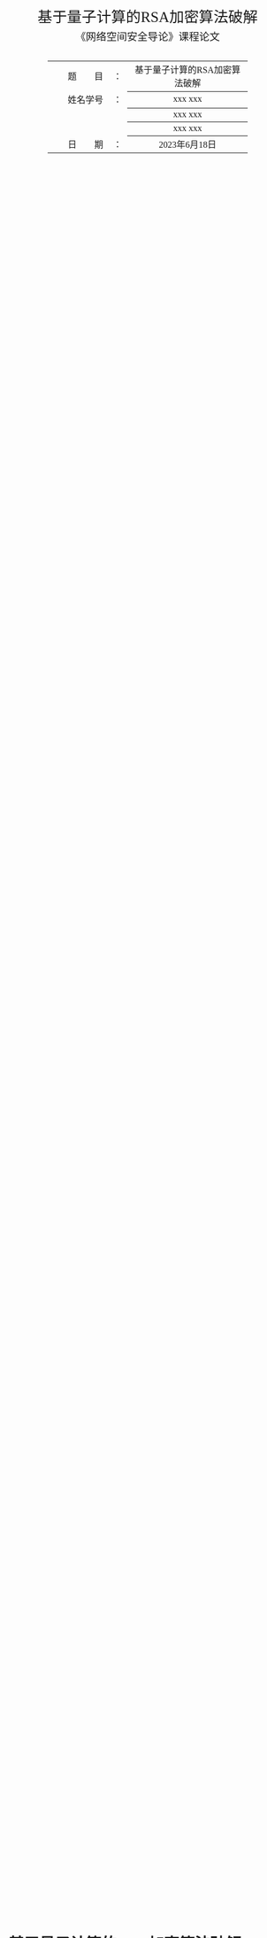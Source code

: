<div class="cover" style="page-break-after:always;font-family:方正公文仿宋;width:100%;height:100%;border:none;margin: 0 auto;text-align:center;">
    <div style="width:60%;margin: 0 auto;height:0;padding-bottom:10%;">
        </br>
        <img src="https://raw.githubusercontent.com/Keldos-Li/pictures/main/typora-latex-theme/ZJU-name.svg" alt="校名" style="width:100%;"/>
    </div>
    </br></br></br></br></br>
    <div style="width:60%;margin: 0 auto;height:0;padding-bottom:40%;">
        <img src="https://raw.githubusercontent.com/Keldos-Li/pictures/main/typora-latex-theme/ZJU-logo.svg" alt="校徽" style="width:100%;"/>
	</div>
    </br></br></br></br></br></br></br></br>
    <span style="font-family:华文黑体Bold;text-align:center;font-size:20pt;margin: 10pt auto;line-height:30pt;">基于量子计算的RSA加密算法破解</span>
    <p style="text-align:center;font-size:14pt;margin: 0 auto">《网络空间安全导论》课程论文 </p>
    </br>
    </br>
    <table style="border:none;text-align:center;width:72%;font-family:仿宋;font-size:14px; margin: 0 auto;">
    <tbody style="font-family:方正公文仿宋;font-size:12pt;">
    	<tr style="font-weight:normal;"> 
    		<td style="width:20%;text-align:right;">题　　目</td>
    		<td style="width:2%">：</td> 
    		<td style="width:40%;font-weight:normal;border-bottom: 1px solid;text-align:center;font-family:华文仿宋"> 基于量子计算的RSA加密算法破解</td>     </tr>
        <tr style="font-weight:normal;"> 
    		<td style="width:20%;text-align:right;">姓名学号</td>
    		<td style="width:2%">：</td> 
    		<td style="width:40%;font-weight:normal;border-bottom: 1px solid;text-align:center;font-family:华文仿宋"> xxx	xxx</td>     </tr>
    	<tr style="font-weight:normal;"> 
    		<td style="width:20%;text-align:right;"></td>
    		<td style="width:2%"></td> 
    		<td style="width:40%;font-weight:normal;border-bottom: 1px solid;text-align:center;font-family:华文仿宋"> xxx	xxx </td>     </tr>
         <tr style="font-weight:normal;"> 
    		<td style="width:20%;text-align:right;"></td>
    		<td style="width:2%"></td> 
    		<td style="width:40%;font-weight:normal;border-bottom: 1px solid;text-align:center;font-family:华文仿宋"> xxx	xxx </td>     </tr>
    	<tr style="font-weight:normal;"> 
    		<td style="width:20%;text-align:right;">日　　期</td>
    		<td style="width:2%">：</td> 
    		<td style="width:40%;font-weight:normal;border-bottom: 1px solid;text-align:center;font-family:华文仿宋">2023年6月18日</td>     </tr>
    </tbody>              
    </table>
</div>


<!--  -->



# 基于量子计算的RSA加密算法破解

<center><div style='height:2mm;'></div><div style="font-family:华文楷体;font-size:14pt;">xxx，xxx，xxx</div></center>
<div>
<div style="width:52px;float:left; font-family:方正公文黑体;">摘　要：</div> 
<div style="overflow:hidden; font-family:华文楷体;">破解RSA加密算法的关键在于质因数的分解。本文分别对经典质因数分解算法和量子shor算法进行分析，着重介绍量子shor算法的原理并给出模指电路的一种合理构造。</div>
</div>
<div>
<div style="width:52px;float:left; font-family:方正公文黑体;">关键词：</div> 
<div style="overflow:hidden; font-family:华文楷体;">RSA;shor算法;量子计算</div>
</div>


















































<!-- -->



# 目录

[TOC]



## RSA加密算法简述

### 原理^[1]^

#### 密钥计算方法

1.  选择两个大素数p和q
2.  计算 $ n = p \times q$  和 $ z = (p - 1) \times (q - 1)$  , n表示欧拉函数
3.  选择一个与 z 互质的数，令其为e（随机选取）
4.  找到一个 d 满足 $e \times d  \equiv  1(mod \ z)$
5.  公钥为$(e,n)$ ，私钥为$(d,n)$

#### 加密方法

1. 将明文看成比特串，将明文划分成$|plaintext|$位,将每一个字符转化为对应的ASCII码
2. 对每一个数据块P，计算

$$
C = P ^e (mod \ n)
$$

​	C 即为P的密文。

#### 解密方法

​	对每一个密文块 C ，计算
$$
P = C^d (mod \ n)
$$

​	P 即为C的明文。

### 算法实现

```c
int isprime(int n) {
  for (int i = 2; i * i <= n; i++) {
    if (!(n % i))
      return 0;
  }
  return 1;
}

int qpow(int a, int b, int p) {
  int res = 1 % p;
  for (; b; b >>= 1) {
    if (b & 1)
      res = (long long)res * a % p;
    a = (long long)a * a % p;
  }
  return res;
}

int gcd(int n, int m) { return n ? gcd(m % n, n) : m; }

void exgcd(int a, int b, int *x, int *y) {
  if (b == 0) {
    *x = 1, *y = 0;
    return;
  }
  exgcd(b, a % b, x, y);
  int z = *x;
  *x = *y;
  *y = z - (a / b) * (*y);
}

int getrand(int p, int q) {
  int z = (p - 1) * (q - 1);
  while (1) {
    int e = rand() % z;
    if (gcd(e, z) == 1)
      return e;
  }
}

int secret_key(int e, int z) {
  int x, y;
  exgcd(e, z, &x, &y);
  return (x % z + z) % z;
}

void encrypt(int e, int n) {
  char plaintext[100];
  printf("input plaintext:\n");
  scanf("%s", plaintext);
  size = strlen(plaintext);
  int plainASCII[size];
  for (int i = 0; i < size; i++)
    plainASCII[i] = (int)plaintext[i];
  for (int i = 0; i < size; i++)
    ciphertext[i] = qpow(plainASCII[i], e, n);
  printf("ciphertext is:\n");
  for (int i = 0; i < size; i++) {
    printf("%d", ciphertext[i]);
  }
}

void decrypt(int d, int n) {
  int de_plaintextASCII[size];
  char de_plain[size];
  for (int i = 0; i < size; i++)
    de_plaintextASCII[i] = qpow(ciphertext[i], d, n);
  printf("plaintext is:\n");
  for (int i = 0; i < size; i++) {
    de_plain[i] = (char)de_plaintextASCII[i];
    printf("%c", de_plain[i]);
  }
}
```

## 经典破解方法

### Pollard rho算法

#### 概述

Pollard rho算法是一种随机算法，用于在期望复杂度$O(n^{\frac{1}{4}})$找到合数n的一个非平凡因子。

通过对$(1,n)$中整数的随机选取，若得到的整数m满足$(m,n)\triangleq d\not=1$，则有$d\mid n$，即得到n的一个非平凡因子d.考虑到最坏情况为$n=p^2$（其中p为质数），此时n的非平凡因子仅有p，符合条件的m为
$$
p,2p,3p,\cdots,(p-1)p
$$
约为$p-1\approx\sqrt n$，考虑到求最大公因数时复杂度为$O(\log n)$，最终期望复杂度为$O(\sqrt{n}\log n)$.

而pollard rho算法巧妙构造伪随机数生成器，实现降低复杂度的效果。

#### 原理

##### 生日悖论

生日悖论可以表述为：“若一个房间中有23个人，则他们中有两个人生日相同的概率大于50%.”旨在告诉我们在某一个范围内生成随机整数，将很快生成重复的数字。可以证明，对于一个生成$[1,N]$内整数的随机数生成器，期望为^[2]^
$$
E[X]=\sqrt{\dfrac{\pi N}{2}}
$$

考虑到上述最坏情况，因子$p$将$(1,n)$中整数划分为p个模p同余类
$$
\bar i=\{z\in Z|z\equiv i\ (mod\ p)\},i=0,1,\cdots,p-1
$$
则期望随机生成约$\sqrt p$个随机数后，将出现两个模p同余的数，记作$i,j$，有
$$
\begin{array}{l}
& i\equiv j\ (mod\ p)\\
\Rightarrow&i-j\equiv 0\ (mod\ p)\\
\Rightarrow&p\mid i-j
\end{array}
$$
又$(n,p)\not=1$，故$(n,i-j)\not=1$，$i-j$符合条件，可求得n的非平凡因子。

但上述悖论无法直接运用到随机化过程中，该过程要求对所有的随机数进行两两比较，复杂度退化至$O(\sqrt n\log n)$.

##### 伪随机数生成器

构造
$$
f(x)\triangleq(x^2+c)\mod N
$$
设定序列初始值为$x_0$，则关于参数c的伪随机数序列为
$$
\pi\triangleq\{x_0,f(x_0),f(f(x_0)),\cdots,\}
$$
伪随机数生成函数f(x)具有以下性质：

`定理1` （循环性）$\exist r\in\N^+\quad s.t.\exist N\in\N^+,\forall\ n\geqslant N,\pi_n=\pi_{n+r}$.

> **证**	由于$f(x)$取值有限，由抽屉原理知序列必存在重复数字；又该序列中每个元素由上一个元素生成，显然构成循环，如图（称为rho-图）：
>
> <img src="pics/Snipaste_2023-06-16_17-31-02.png" style="zoom:50%;" />

当进入循环后，应立即中断当前迭代进程，转而变更参数c的值继续寻找符合条件的$i,j$。

`定理2` （传递性）$|i-j|\equiv0(mod\ p)\Rightarrow|f(i)-f(j)|\equiv0(mod\ p)$

> **证**	$|f(i)-f(j)|=|i^2-j^2|=|i-j|\cdot|i+j|\equiv0(mod\ p)$

因此，我们可以按照i,j间的距离$|i-j|$为依据，将序列中的数对划分为多个等价类$[P]_R$，其中
$$
\begin{array}{l}
P_{ij}\triangleq(i,j)\\
R\triangleq\{(P_{ij},P_{kl})||i-j|\equiv|k-l|(mod\ p)\}
\end{array}
$$
当找到一组$(i,j)$满足同余条件$|i-j|\equiv0$时，该等价类中的所有数对都将满足条件；同理，若$(i,j)$不满足同余条件，则该等价类中的所有数对都将不满足条件。

所以我们只需依次检测每个等价类中的一个代表元，即可完成对所有生成的随机数的判断，将原先判断随机数的复杂度$O((\sqrt p)^2)=O(p)=O(\sqrt n)$降低到$O(\sqrt p)=O(n^{\frac{1}{4}})$.

##### Floyd判环算法

针对该随机数生成器的两个性质，设计如下算法：

设上述rho-图中有两个变量s,t，初始时s位于$x_1$处，t位于$x_2$处，代表所取的数对$P_{st}$.

若该数对满足同余条件，算法终止。否则按照如下规则进行更新：s前进一步，t前进两步，即
$$
\left\{
\begin{array}{l}
s'=f(s)\\t'=f(f(t))
\end{array}
\right.
$$

因此，经过一次更新后，$s,t$之间的距离将增加1，进行对下一个等价类合法性的检验。

同时，由于t每次比s多前进一步，若rho-图中存在环，则s,t最终会相遇。$s,t$相遇时意味着已经遇到环，如图：

<img src="pics/Snipaste_2023-06-17_00-17-08.png" style="zoom:50%;" />

遇到环后，$s,t$之间的距离d相当于重置为0，继续更新将导致距离d进入$1,2,\cdots,d-1,0$的循环中，应立即停止更新，并更换新的参数c开始新的一轮更新。

#### 算法实现

##### 算法步骤

1. 初始化：生成随机参数c，初始化序列初始值$x_0=0$，设定判环变量s,t初始值；
2. 判环：若s,t相等，则已进入环中，返回执行第一步重新进行初始化；
3. 更新答案：若$(t-s,n)\not=1$，则返回该最大公因数，即为合数n的一个非平凡因子；
4. 更新判环变量：根据算法原理，令$\left\{
   \begin{array}{l}
   s'=f(s)\\t'=f(f(t))
   \end{array}
   \right.$;更新后再次执行上述判环步骤.

可以证明，当c的选取完全随机时，期望复杂度为$O(n^{\frac{1}{4}}\log n)$.

##### 代码实现

```cpp
typedef long long ll;
template <typename T> T gcd(T n, T m) { return n ? gcd(m % n, n) : m; }
ll pollardRho(ll n) {
  while (1) {
    ll c = rand() % n;
    auto f = [=](ll x) { return ((__int128)x * x + c) % n; };
    ll s = f(0), t = f(f(0));
    while (s != t) {
      ll d = gcd(abs(s - t), n);
      if (d > 1)
        return d;
      s = f(s), t = f(f(t));
    }
  }
}
```

#### 实验结果

取p=19260817,q=998244353,N=p*q,运行结果如下

![](pics\Snipaste_2023-06-18_02-43-08.png)

#### 算法优化

利用倍增法^[3]^优化s,t的更新策略，可将该算法继续优化至$O(n^{\frac{1}{4}})$.

### 连分式方法(CFRAC)

连分式方法 (Continued FRACtion)由 Morrison和 Brillhart于 1975年提出，且成功应用于 Fermat数$F_{7}$分解。

#### 原理

本方法基于如下事实
$$
x^{2}≡y^{2}~(mod~N)~~~~~x\not\equiv y~(mod~N)
$$
则易得$(N,x\pm y)$ 为 $N$的非平凡因子。

通过 CFRAC方法构造一组同余式
$$
x^{2}_{k}\equiv(-1)^{e_{0k}}p_{1}^{e_{1k}}...p_{m}^{e_{mk}}(mod~N)~~~~~~(1)
$$
其中 $p_{i}$为因子基 $FB$中较小的素数，如果找到足够多的同余式 ($n>m+1$)，则可利用二元域 $F_{2}$上的 $Gauss$消元法，可以找到组合系数 $\varepsilon_{k}∈F_{2}$使得：
$$
\sum_{k=1}^{n}\varepsilon_{k}(e_{0k},e_{1k},...,e_{mk})\equiv(0,0,...,0)~(mod~2)
$$
记
$$
(v_{0},...,v_{m})=\dfrac{1}{2}\sum_{k=1}^{n}\varepsilon_{k}(e_{0k},e_{1k},...,e_{mk})
$$
此时若令
$$
x=\prod_{k=1}^{n}x_{k}^{e_{k}},~y=(-1)^{v_{0}}\prod_{i=1}^{m}p_{i}^{v_{i}}~~~~~~(2)
$$
即可得
$$
x^{2}\equiv y^{2}~(mod~N)
$$
使用连分式部分展开式可以得到二次无理数 $\sqrt{KN}$ ($K∈N$)的有理数逼近。设 $\dfrac{P}{Q}$为其近似分数，则 $t=P^{2}-KNQ^{2}$的绝对值较小，从而 $t$很可能在因子基 $FB$下分解，同时 $P^{2}\equiv t~(mod~N)$，即能得到目标同余式 (1)。

#### 算法实现^[4]^

1. 选择适当的 $K∈N$ (通常取1，连分式展式若周期太小无法产生足够同余式则选另一个 $K$，令 $FB= (p_{1},p_{2},...,p_{m})$，使得 $\left(\dfrac{KN}{p_{i}}\right)\not\ne-1,i=1,...,m$。由于 $(P_{k},Q_{k})=1$，因此若 $p_{i}|t_{k}=P_{k}^{2}-KNQ_{k}^{2}$，必有 $p_{i}\nmid Q_{k} $，因此 $KN$必定为 $mod P$的平方数，从而可以只选择限定条件的素数 $p_{i}$；

2. 计算 $\sqrt{KN}$的连分式展式，得到一系列近似分式 $\dfrac{P_{k}}{Q_{k}}$；

3. 计算 $t_{k}=P_{k}^{2}-KNQ_{k}^{2}$，尝试在 $FB$下得到 $t_{k}$的分解，若成功分解则有

$$
P_{k}^{2}\equiv (-1)^{e_{0k}}\prod_{i=1}^{m}p_{i}^{e_{ik}}
$$
4. 当得到足够多的同余式时 ($n>m+1$)，用 $F_{2}$上的 $Gauss$消元法得到 (2)中的 $x,y$；
5. 若 $x\not\equiv\pm~y(mod~N)$，则输出 $N$的非平凡因子 ($N,x\pm y$).

CFRAC 方法的时间复杂度为 $O(e^{(\sqrt{2}+o(1))\sqrt{lnN·lnlnN}})$

### Lenstra 椭圆曲线方法(ECM)^[5]^

因子分解的本质可概括为寻找 $x$，使得 ($x,N$)非平凡，其关键在于如何提高寻找 $x$的成功概率。本方法在有限域上随机的椭圆曲线群中考虑问题。由于椭圆曲线可以有许多不同的选择，ECM 方法相较于 $Pollard~p-1$高效许多，是仅次于数域筛和二次筛的算法。

`定义1` (域 $F$上的圆锥曲线)	设 F是特征不为2，3的域，$x^{3}+ax+b\in F[x]$不存在平方因子，$O$ 表示无穷远点，则
$$
E=\{(x,y)\in F^{2}~|y^{2}=x^{3}+ax+b\}~\cap\{O\}
$$
称为域 $F$上的一条椭圆曲线。

其中 $x^{3}+ax+b$无平方因子等价于判别式 $-16(4a^{3}+27b^{2})\ne0$，即椭圆曲线是非奇异的，在几何上无尖点。

椭圆曲线既是代数曲线又是加法群：

`定义2` 设 $E$为一条椭圆曲线，$P,Q\in E$，过 $x,y$的直线交 $E$于三点 $\{P,Q,S\}$，其中 $-S$表示 $S$关于 $Y$轴的对称点。定义加法：
$$
P+Q=-S
$$
并约定：

1. 若 $P=Q$，则直线视为 $x$处的切线；

2. 若 $P\ne Q$，则定义 $P+Q$为无穷远点 $O$；

3. 若 $Q=O$，则定义 $P+O=-(-P)=P$ ;

其图像如下图：

<img src="pics/微信图片_20230617023022.png" style="zoom:50%;" />

由以上定义通过计算可得：

`定理3` 设 $P=(x_{1},y_{1}),~Q=(x_{2},y_{2}),~P+Q=(x_{3},y_{3})$，则
$$
\left\{
        \begin{array}{ll}
            x_{3}=\lambda^{2}-x_{1}-x_{2} \\
            y_{3}=\lambda(x_{1}-x_{3})-y_{1}   
        \end{array}
    \right.
$$
其中
$$
\lambda=\left\{
        \begin{array}{ll}
            \dfrac{y_{1}-y_{2}}{x_{1}-x_{2}} & P\ne Q, \\
            \dfrac{3x_{1}^{2}+a}{2y_{1}}   & P=Q,
        \end{array}
    \right.
$$
由以上可得假发定义使得 $E$成为了一个加法交换群。并且在域上定义了椭圆曲线，但若将椭圆曲线用于分解整数，须在 $Z/NZ$上定义椭圆曲线。由于 $x_{1}-x_{2}$在 $Z/NZ$中未必可逆，此时上面的加法运算未必为良定义，但对整体没有影响。例如当 $x_{1}-x_{2}$不可逆时，可以通过计算 $(x_{1}-x_{2},N)$来得到 $N$的非平凡因子，从而直接完成分解的目标；而当 $x_{1}-x_{2}$可逆时，可以正常按以上的的显式表达进行运算。因此无需用严格的语言来定义 $Z/NZ$上的椭圆曲线。

下面使用 $Pollard~~p-1$中类似的思想应用于椭圆曲线来分解整数。

`定义3` 整数 $n$称为 $B-$光滑，若其最大素数因子 $P^{+}≤B$。

$Pollard~~p-1$方法的实质即期望整数 $p-1$足够光滑而能在因子基 $FB$下分解，和 $Pollard~~p-1$方法中的思想类似，$ECM$中首先从椭圆曲线中随机取一点 $P$，我们期望 $P$的阶 $n$是足够光滑的，从而可以在 $FB$下分解，再通过加法规则计算 $nP$，利用计算过程中出现的不可逆元，求出 $N$的一个因子。

### 二次筛法(QS)^[6]^

#### 概述

二次筛法(Quadratic Seive)是由Pomerance于1981年提出，直到1993是世界上渐进最快的通用大整数因子分解方法，且对于120位以下的整数，二次筛法比数域筛法更快

#### 基础目标

此演算法试图去建立一个模 **n**（**n**为欲分解的数）下的平方同余，这往往就是 **n**的因数分解。

​	阶段一：数据收集，在此阶段可能可以找到一个平方同余的资料。

​	阶段二：数据处理，把收集到的数据放进一个矩阵里，获得一个平方同余数。

一般来说，二次筛选法的执行时间（去质数分解一个整数 **n** 时）为
$$
O(exp\{(1+o(1))\sqrt{ln \ n \ ln \ ln \ n}\})
$$

#### 解决方法

1. 令$x \ mod \ y$表示x除以y之后的余数。为了分解整数，需要寻找一个数字a（$n^{\frac{1}{2}}$ < a < n - 1）,使得$a^2 \ (mod \ n)  $是一个完全平方数。

2. 二次筛选法包括对于好几个a值去计算 $a^2 \ ( mod \ n)$,然后在a 值与 $a^2 \ ( mod \ n)$的集合中找到一个子集，当中的元素之乘积为完全平方数。

#### 费马分解法

对于
$$
\begin{aligned}
&x^2 \equiv y^2 (mod \ N)\\
&x^2 - y^2 \equiv 0 (mod \ N)\\
&(x+y)(x-y) \equiv 0 (mod \ N)\\
\end{aligned}
$$

这说明(x-y)中一定有与N共有的公约数。

#### 二次筛法中的二次函数

构造
$$
Q(x) = (x+[N])^2 - N\\
$$

得
$$
 Q(x) \equiv (x+[N])^2 (mod \ N)\\
$$
问题进一步简化和明确，只需要Q(x)是一个mod N的平方数，即可用费马分解法分解。

#### 二次筛法中的因子基

1. 利用算数基本定理，任何一个输都可以化成质数的乘积。例如 $504=2^33^25^07^1$，对应的指数向量为(3,2,0,1)

2. 两数相乘，相当于把指数向量的对应值一样相加。

3. 对于完全平方数，其满足每个在其指数向量的各个数字为偶数。

于是问题转化为给予一个0，1向量构成的集合，找到一个子集，其中所有的向量之后为mod 2 的零向量。

#### 算法简述

1. 得到待分解数N。

2. 选取因子基S = {$p_1,p_2,···$}，其中$p_n$满足$p_n$是素数，且N mod $p_n$是二次剩余的。

3. 计算一系列的$Q(x_i)$

4. 通过筛法找到对于因子基S是光滑的所有的Q($x_j$)

5. 根据Q($x_j$)构造指数矩阵S.

6. 尝试找到R矩阵，使得RS = [0,0,0,0,···] mod 2

### 数域筛法(NFS)^[7]^

#### 概述

在数域中，普通数域筛选法是已知效率最高的的分解整数的算法。

时间复杂度
$$
O(exp((\frac{64}{9})+o(1))^\frac{1}{3}(log N)^\frac{1}{3}(log \ logN)^\frac{2}{3}))
$$

#### 基本思想

数域筛法的基本思想是找到不相等的整数x，y，满足$x^2 \equiv y^2 (mod \ N)$,那么有gcd(N，x + y) 和gcd(N,x - y) 给出 N 的非平凡分解的概率达到2/3。

#### 算法实现

算法输入为正合数 n ，以及参数u，x，y，输出为n 的一个非平凡因子（或分解失败）。

算法步骤如下：

1. 生成三个整系数多项式$f_i(x),i=1,2,3$

$$
f_1(x)=a_{1d}x^d+a_{1d-1}x^{d-1}+···+a_{10},f_2(x)=a_{2d}x^d+a_{2d-1}x^{d-1}+···+a_{20} d>1
$$

​	而$f_3(x)$是一个线性多项式，即$px-m$.此处的p为正整数。
$$
m\approx \left(\frac{2n}{a_{1d}+a_{2d}}\right)^\frac{2}{d}\\
$$
​	且$f_i(x)\mod n$ 有一个共同的根$m·p^{-1} mod \ n。$

​	不妨设$f_i(x)$在Z[x]中不可约，否则如果存在一个g(x)整除某个$$f_i(x)$$，则$g(m·p^{-1}mod \ n)$就是n的一个因子。

2. 选择因子基

   选择整数y，z，并且使以下集合QCB的元素个数为$\left[3log_2\dfrac{2}{log_2n}\right]$;
   定义有理因子基：RFB=$\{$素数$p：p \in [1,y]\};$
   代数因子基：$AFB=\{$数对$(p,r):$素数$p \in [1,y],r \in \{0,1,2···,p-1\}$,且$f(r) \equiv 0mod \ p\}$;
   二次特征基：$QCB=\{$数对$(q,s):$素数$q \in [y,z],s \in \{0,1,2,…，q-1\}$,且$f(s)\equiv 0 mod \ q\}$.

3. 寻找整数对(a,b)满足

$$
\begin{aligned}
&gcd(a,b)=1,且|a| \leq u,0 <b \leq \frac{u}{2}，\\
&s.t.|(pa-bm)N(a+b\alpha_1)| = |(pa-bm)b^df_1(\frac{a}{b})|\\
&或|(pa-bm)N(a+b\alpha_2)| = |(pa-bm)b^df_2(\frac{a}{b})|是y-光滑的\\
\end{aligned}
$$

把上式确定的数对分别放入集合$T_1$和集合$T_2$.

4. 对于每一个数对（a，b）$\in T_i$,按照以下方法构建矩阵：
   每一个数(a，b)对应一行，而第一列由pa-bm的正负号决定，即如果pa-bm>0,则第一列为0，否则为1。
   接下来RFB列由$ord_p(pa-bm) mod \ 2$确定，$p\in RFB;$

   随后AFB列由$e_{p,r}(a+b\alpha_i)mod \ 2$确定，$(p.r)\in AFB;$

   最后QCB列由legendre符号$(\frac{a+bs}{q})$确定，$(q,s)\in QCB。$对于$T_1,T_2$中不同集合的(a,b)对，AFB相应的列不能共用，其余的列可以共享。
   
   这样构造的矩阵有$1+RFB+2\times AFB+QCB$列。
   
   矩阵构建之后，在行向量中找到一组非平凡的线性相关向量，并把这组向量所对应的(a,b)记为集合S_i,显然$S_i \subseteq T_i,i=1,2$;如果找不到，则返回分解失败。

5. 记

$$
\begin{aligned}
Y_i = f_i \prime(\alpha_i) \prod_{a,b\in S_i}({a+b\alpha_i})

\end{aligned}
$$

​	求$Y_i$的平方根
$$
\beta_i=\sum_{j=0}^{d-1}b_{ij}\alpha_i^{j},i=1,2。\\
$$


​	若求不出，则分解失败

6. 由等式

$$
c^2 = \prod_{i=1}^{2}[f_i\prime(m·p^{-1}mod \ n)\prod_{a,b\in S_i}(a+bm·p^{-1})mod\ n]
$$

​	求得$c\ mod\ n$.

7. 计算最大公因子

$$
gcd[c-\sum_{j=0}^{d-1}b_{1j}(m·p^{-1}mod\ n)^j\sum_{j=0}^{d-1}b_{2j}(m·p^{-1}mod \ n)^j,n]
$$

​	如果它是整数n的非平凡因子，则分解成功；否则从集合$S_i$中选出一个元素，然后从集合$T_i$中删除它，跳转到步骤4。

## 基于量子傅里叶变换的破解方法

### 概述

Shor算法是1994年Shor等人提出的以重大因素分解的量子多项式算法。完整的Shor算法是需要经典计算机和量子计算机协作完成的。其中量子计算机实现一个周期查找的函数，经典计算机负责整个算法流程的控制，以及调用量子算法，可概括为如下过程：

1. 将因子分解问题转化为周期问题；

2. 使用量子计算手段来搜寻周期。

### 经典部分^[8]^

shor算法的经典步骤如下：

1. 随机选取一个小于N的自然数 a；

2. 计算a与N 的最小公约数，即$(a,N)$,可使用辗转相除法求解；

3. 若$(a,N)>1$,直接得到因子；若$(a.N) =1$,则计算

$$
f(x)=a^x \ mod \ N
$$

​	利用量子计算手段寻找其最小正周期r，使得$f(x+r) = f(x)$.

4. 如果r是奇数，回到1；

5. 利用r对N进行分解

$$
\begin{array}{l}
a^x \ mod \ N = 1 \ \ \ a^{x+r} \ mod \ N = 1\\
\Rightarrow a^r \ mod \ N = 1  \\
\Rightarrow x^{\frac{r}{2}} \ mod \ N = \pm1\\
\Rightarrow gcd(x^{\frac{r}{2}}-1,N)\ gcd(x^{\frac{r}{2}}+1,N) = N
\end{array}
$$

​	若结果与N互质，则对N的质因数分解完成。

### 量子部分

#### 概述

shor算法的基本思想是利用量子存储以及量子的并行性，同时得到所有可能状态模数运算后的函数值，对函数值进行测量后利用量子纠缠得到函数值所对应的所有原像的叠加态。最后应用量子傅里叶变换得到周期。

分为以下四个步骤：

1. 利用Hadamard门(即对态$\ket0^{\otimes n}$进行QFT)得到所有可能态的叠加态；
2. 利用量子并行性，执行量子模指运算；
3. 执行$QFT^{\dagger}$
4. 对计算结果进行测量，得到所求周期

#### QFT^[9]^

##### 原理

`定义`	$QFT\in L(V)$，对$V$上一组标正基$\ket0,\cdots,\ket{N-1}$，有
$$
QFT:\ket j \to \dfrac{1}{\sqrt{N}}\sum_{k=0}^{N-1}e^{2\pi ijk/N}\ket k
$$
等价地，任意态的作用可以写成
$$
\sum_{j=0}^{N-1}x_j\ket j \rightarrow \sum_{k=0}^{N-1}y_k \ket k
$$
其中，振幅$y_k$是振幅$x_j$进行离散傅里叶变换后的值。

取$N=2^n$,其中$n$是某个整数，且$\ket 0,\cdots,\ket {2^n-1}$是$n$量子比特的量子计算机计算基。则可以将状态$\ket j$写成
$$
j = j_1j_2\cdots j_n = j_12^{n-1}j_22^{n-2}\cdots j_n2^{0}
$$
于是在基矢态的作用下
$$
\begin{array}{l}
&\ket j \rightarrow 2^{n/2}\sum_{k=0}^{2^n-1}e^{2\pi ijk/2^n}\ket k\\
&=\dfrac{1}{2^{n/2}}\sum_{k_1 = 0}^1\cdots\sum_{k_n = 0}^1e^{2\pi ij(\sum_{l=1}^nk_l2^{-l})}\ket {k_1\cdots \ k_n}\\
& =\dfrac{1}{2^{n/2}}\sum_{k_1 = 0}^1\cdots\sum_{k_n = 0}^1\otimes_{l=1}^n e^{2\pi ijk_l2^{-l})}\ket {k_l}\\
& =\dfrac{1}{2^{n/2}}\otimes_{l=1}^n e^{2\pi ijk_l2^{-l})}\ket {k_l}\\
& = \dfrac{1}{2^{n/2}}\otimes_{l=1}^n[\ket 0+e^{2\pi ij2_{-l}}\ket 1]\\
& = \dfrac{(\ket 0+e^{2\pi i0.j_n\ket 1)(\ket 0+e^{2\pi i0.j_{n-1}j_{n}\ket 1)\cdots (\ket 0+e^{2\pi i0.j_1j_2\cdots j_n}\ket 1)}}}{2^{n/2}}
\end{array}
$$

##### 电路实现

<img src="pics\Snipaste_2023-06-18_02-59-51.png" style="zoom:60%;" />

> 注：本文中的所有量子电路图均使用qpic宏包^[10]^绘制而成

上述电路为计算量子傅里叶变换的电路，考虑输入态为$\ket {j_1,\cdots,j_n}$时的变化过程。

其中门$R_k$表示酉变换
$$
R_k \equiv
\left(
\begin{matrix}
1 & 0\\
0 & e^{2\pi i /2^k}
\end{matrix}
\right)
$$
对第一量子比特执行$Hadamard Gate$后，产生状态
$$
\dfrac{1}{2^{1/2}}(\ket 0+e^{2\pi i0.j_1}\ket 1)\ket {j_2,\cdots,j_n}
$$
执行受控门$R_2$后得到状态
$$
\dfrac{1}{2^{1/2}}(\ket 0+e^{2\pi i0.j_1j_2}\ket 1)\ket {j_2,\cdots,j_n}
$$
继续执行受控$R_3$门，$R_4$门，知道$R_n$门，每个门都在第一个$\ket 1$的系数的相位上增加一个附加比特。

在最后得到状态
$$
\dfrac{1}{2^{1/2}}(\ket 0+e^{2\pi i0.j_1j_2\cdots j_n}\ket 1)\ket {j_2,\cdots,j_n}
$$
下面对第二量子比特执行相同的操作，得到状态
$$
\dfrac{1}{2^{2/2}}(\ket 0+e^{2\pi i0.j_1j_2\cdots j_n}\ket 1)(\ket 0+e^{2\pi i0.j_2\cdots j_n}\ket 1)\ket {j_3,\cdots,j_n}
$$
对每个量子比特执行这样的操作，得到最终状态
$$
\dfrac{1}{2^{2/2}}(\ket 0+e^{2\pi i0.j_1j_2\cdots j_n}\ket 1)(\ket 0+e^{2\pi i0.j_2\cdots j_n}\ket q)\cdots(\ket 0+e^{2\pi i0.j_n}\ket 1)
$$
最后做交换操作，来逆转量子比特的顺序，经过交换操作后，量子比特的状态变为
$$
\dfrac{1}{2^{2/2}}(\ket 0+e^{2\pi i0.j_n}\ket 1)(\ket 0+e^{2\pi i0.j_{n-1} j_n}\ket q)\cdots(\ket 0+e^{2\pi i0.j_1j_2\cdots j_n}\ket 1)
$$

#### 量子模指电路

##### 原理

量子模指电路黑盒如图所示：

<img src="pics\Snipaste_2023-06-18_03-01-58.png" style="zoom:80%;" />

其中$f(x)=a^x\mod N$.

利用二进制拆分的思想将幂运算化为乘运算。记变量x在二进制表示下第n位为$x_n$，则
$$
a^x=a^{\sum_n2^nx_n}=\prod_na^{2^nx_n}=\prod_{x_n=1}a^{2^n}
$$
故模指电路可被拆成多个模乘门。

同理，继续利用二进制拆分的思想将乘运算化为加运算，有
$$
a\cdot x=a\sum_n2^nx_n=\sum_n2^nax_n=\sum_{x_n=1}2^na
$$
故模乘电路可被拆成多个模加门。

故模指电路的线路可表示为

<img src="pics\Snipaste_2023-06-18_03-50-31.png" style="zoom:60%;" />

因此，该电路的核心为模加模块。

##### 量子模加模块

###### 量子加法器(Adder)

以4bit数a,b为例，按如下线路构造量子加法器以执行操作ADD b, a

<img src="pics\image-20230617014945337.png" alt="image-20230617014945337" style="zoom: 60%;" />

其中$c_0$为初始进位辅助比特，用于对MAJ,UMA模块进行补齐（保证酉性）。MAJ,UMA模块的电路黑箱如下图所示：

<figure class="half" align="center">
    <img src="pics\image-20230617204459869.png" alt="image-20230617204459869" style="zoom:50%;" />
    <img src="pics\image-20230617192500724.png" alt="image-20230617192500724" style="zoom:50%;" />
</figure>

对a,b进行二进制分解，记$a=(a_3a_2a_1a_0)_2,b=(b_3b_2b_1b_0)_2$.

为了正确执行a+b，对于第i位，需执行如下操作：

1. 进位判断：由于进位需传递至下一位，需先计算由$a_i,b_i$以及上一位加法传递过来的$c_i$共3位之和的进位$c_{i+1}$，并传递至下一位。利用MAJ模块完成该操作；
2. 累计答案：进位传递结束后，将得到的中间结果进一步计算得到答案；同时利用干净计算（退计算）技巧对寄存器a的值进行还原，以便下一次使用。利用UMA模块完成此操作

对位$0,1,\cdots,n$逐次相加即得到最终的答案$s_i$，并存储于原寄存器b中。而寄存器$a$的最高位即符号位受控，通过改变寄存器a的符号位实现加法减法的切换。

###### MAJ^[11]^

MAJ的量子线路如下所示，该模块是为了获得进位结果。

<figure class="half" align="center">
    <img src="pics\image-20230617204459869.png" alt="image-20230617204459869" style="zoom:50%;" />
    <img src="pics\image-20230617204939552.png" alt="image-20230617204939552" style="zoom:66%;" />
</figure>


MAJ量子线路的输入值是前一位的进位值$c_i$,当前位的两个待加数$a_i,b_i$,输出值分别为$a_i \oplus c_i , a_i \oplus b_i,c_{i+1},$ 即$(a_i+c_i) \ mod \ 2,(a_i+b_i) \ mod \ 2,和当前进位值c_{i+1}$.

获取进位值$c_{i+1}$方法为
$$
\begin{aligned}
c_{i+1} =\ & a_ib_i \oplus b_ic_i \oplus c_ia_i\\
=\ &a_i\oplus a_ia_i \oplus a_ib_i \oplus b_ic_i \oplus c_ia_i\\
=\ &a_i \oplus(a_i \oplus c_i)(a_i \oplus b_i)
\end{aligned}
$$
对于线路1和线路2，分别可由CNOT门实现；

而线路3则是在两次CNOT门操作之后，利用Toffoli门实现$a_i$与 $a_i \oplus b_i,a_i \oplus c_i$的异或运算。

并且每次计算后$c_{i+1}$进位值会进入到下一次的MAJ计算，从而实现每次运算的连续性和可靠性。

###### UMA^[11]^

<figure class="half" align="center">
    <img src="pics\image-20230617192500724.png" alt="image-20230617192500724" style="zoom:50%;" />
    <img src="pics\image-20230617192411509.png" alt="image-20230617192411509" style="zoom:50%;" />
</figure>


UMA量子线路的输入值为$a_i \oplus c_i,a_i \oplus b_i$和当前进位值$c_{i+1}$,输出结果为$c_i,s_i,a_i$,其中$s_i = (a_i +b_i+c_i)mod \ 2$为所求的和。

首先通过和MAJ量子线路相似的Toffili门操作，获得$c_{i+1} \oplus (a_i \oplus b_i)(a_i \oplus c_i)$，通过计算可得其结果为a_i;

在此基础上，利用CNOT门可得线路1结果为$a_i \oplus a_i \oplus c_i = c_i$;

在得到线路1结果后，对线路1和线路2使用CNOT门，可得其结果为$s_i = a_i \oplus b_i \oplus c_i$;

最后$c_{i+1}$会进入到下一次的UMA运算，从而实现量子线路的可逆性。

##### 电路实现

如图，引入数据绑定门B与进位器Carryer与加法器Adder，其电路如下所示：

| B                                                            | Carrier                                                      | Adder                                                        |
| ------------------------------------------------------------ | ------------------------------------------------------------ | ------------------------------------------------------------ |
| <img src="pics\Snipaste_2023-06-18_02-11-33.png" style="zoom:45%;" /> | <img src="pics\Snipaste_2023-06-18_00-50-34.png" style="zoom:60%;" /> | <img src="pics\image-20230617014945337.png" style="zoom: 17%;" /> |

其中数据绑定门将经典比特赋值到量子比特上。为实现模N意义下加法$a+_Nb$，构造如下电路：

<img src="pics\Snipaste_2023-06-18_01-54-34.png" style="zoom:60%;" />

利用进位判断辅助比特对加法器进行控制，即可完成模N意义下加法的实现。

#### 量子态演化

shor算法量子部分电路图如图所示：

<img src="pics\Snipaste_2023-06-17_23-42-34.png" style="zoom:60%;" />

其中$U_{\alpha^{2^i}}$为常数模乘门，由上知，当x二进制表示为1时计入最终结果。$U_{\alpha^{2^i}}(0\leqslant i\leqslant 2n-1)$共同构成模指电路。

记 $Q=2^{t},t=2n$,设$f(x)=a^{x}mod~N$周期为 $r$.

初态
$$
\ket \psi=\dfrac{1}{\sqrt{Q}}\sum^{r-1}_{i=0}\ket i \ket 1
$$
经过模指电路后
$$
\begin{array}{ll}
\ket \psi=&\dfrac{1}{\sqrt{Q}}(\ket 0\ket {f(0)}+\ket r\ket {f(0)}+\cdots+\ket {mr}\ket{f(0)}\\
&+\ket 1\ket {f(1)}+\ket {1+r}\ket {f(1)}+\cdots+\ket {1+mr}\ket{f(1)}\\
&\cdots\\
 &+\ket {r-1}\ket {f(r-1)}+\ket {r-1+r}\ket {f(r-1)}+\cdots+\ket {r-1+mr}\ket{f(r-1)}\\
 &=\dfrac{1}{\sqrt{Q}}\sum^{r-1}_{i=0}\sum^{m}_{j=0}\ket{i+jr}\ket{f(i)}
\end{array}
$$
对上半部分做 $QFT^{-1}$后
$$
\ket{i+jr}\rightarrow\dfrac{1}{\sqrt{Q}}\sum^{r-1}_{i=0}w^{i+jr}\ket k,w=e^{\frac{-2\pi i}{Q}}\\
\ket \psi=\dfrac{1}{Q}\sum^{r-1}_{i=0}\sum^{m}_{j=0}\sum^{Q-1}_{k=0}w^{k(i+jr)}\ket k \ket {f(i)}
$$
共 $rQ$种态。

此时 $\ket k \ket {f(i)}$的复振幅
$$
F_{k}=\dfrac{1}{Q}w^{k(i+jr)}=\dfrac{1}{Q}w^{ki}\dfrac{1-2^{mkr}}{1-w^{kr}}
$$
可得测量 $\ket k$态的概率为
$$
P_{k}=\sum^{r-1}_{i=0}F_{k}^{2}=\dfrac{r}{Q^{2}}|\dfrac{1-w^{mkr}}{1-w^{kr}}|^2\\
w=e^{\frac{2\pi i}{Q}},|\dfrac{1-w^{mkr}}{1-w^{kr}}|^2=\dfrac{1-cos(m\theta)}{1-cos(\theta)},\theta=\dfrac{2\pi kr}{Q}\\
P_{k}=\dfrac{r}{Q^{2}}\dfrac{1-cos(m\theta)}{1-cos(\theta)},\theta=2\pi s\\
P_{kmax}=\dfrac{r}{Q^{2}}m^{2} \approx \dfrac{1}{r},mr\approx Q
$$
最后测量的 $\ket k$，测量结果满足 $\theta=\dfrac{kr}{Q}$为整数或接近整数，根据 $\dfrac{k}{Q}\sim\dfrac{s}{r}$对 $\dfrac{k}{Q}$做连分数分解，得到 $r$的值，即可得 $f(x)=a^{x}modN$周期 $r$.

#### 连分数分解^[12]^

连分式算法是一个确定任意实数的连分式展开的方法，其思想是只用整数把实数描述成如下形式

$$
[a_0,\cdots,a_M] \equiv a_0 + \dfrac{1}{a_1+\dfrac{1}{a_2+\dfrac{1}{\cdots+\dfrac{1}{a_M}}}}
$$
其中$a_0,\cdots,a_M$是正整数，$a_0$可以为0。

`定理4`（Legendre连分数收敛定理）令$\phi$为有理数，且与另一个有理数$s/r$的误差满足$|\phi-\dfrac{s}{r}| \leqslant \dfrac{1}{2r^2}$，则$\dfrac{s}{r}$必为$\phi$的连分数表示的某一阶收敛

通过相位估计算法，得到一个精确度较低的有理数$\phi$。对$\phi$进行连分数分解，找到一个尽可能长的收敛阶，满足其代表的有理数$p_m/q_m$的分母不超过$n$值，并把$q_m$作为$f(x)$周期$r$的候选解。

为验证候选解是否为最小正周期$r$,只需检查$gcd(x^\dfrac{r}{2}-1,N)$或者$gcd(x^{\dfrac{r}{2}}+1,N)$是否可以整除N。

### 代码实现

利用pyqpanda库实现上述电路，代码如下^[13]^

```python
def plotBar(xdata, ydata):
    plt.rcParams['font.sans-serif'] = ['SimHei']
    plt.rcParams['axes.unicode_minus'] = False
    fig, ax = plt.subplots()
    fig.set_size_inches(6, 6)
    fig.set_dpi(100)
    rects = ax.bar(xdata, ydata)
    for rect in rects:
        height = rect.get_height()
        plt.text(rect.get_x() + rect.get_width() / 2, height,
                 str(height), ha="center", va="bottom")
    plt.title("Result")
    plt.ylabel('Times')
    plt.xlabel('States')
    plt.show()


def reorganizeData(measure_qubits, quick_meausre_result):
    xdata, ydata = [], []
    for i in quick_meausre_result:
        xdata.append(str(int(i, 2)))
        ydata.append(quick_meausre_result[i])
    return xdata, ydata


def gcd(m, n):
    if not n:
        return m
    else:
        return gcd(n, m % n)


def MAJ(a, b, c):
    circ = QCircuit()
    circ.insert(CNOT(c, b)).insert(CNOT(c, a)).insert(Toffoli(a, b, c))
    return circ


def UMA(a, b, c):
    circ = QCircuit()
    circ.insert(Toffoli(a, b, c)).insert(CNOT(c, a)).insert(CNOT(a, b))
    return circ


def MAJ2(a, b, c):
    nbit = len(a)
    circ = QCircuit()
    circ.insert(MAJ(c, a[0], b[0]))
    for i in range(1, nbit):
        circ.insert(MAJ(b[i-1], a[i], b[i]))
    return circ


def Adder(a, b, c):
    nbit = len(a)
    circ = QCircuit()
    circ.insert(MAJ(c, a[0], b[0]))
    for i in range(1, nbit):
        circ.insert(MAJ(b[i-1], a[i], b[i]))
    for i in range(nbit-1, 0, -1):
        circ.insert(UMA(b[i-1], a[i], b[i]))
    circ.insert(UMA(c, a[0], b[0]))
    return circ


def isCarry(a, b, c, carry):
    circ = QCircuit()
    circ.insert(MAJ2(a, b, c))
    circ.insert(CNOT(b[-1], carry))
    circ.insert(MAJ2(a, b, c).dagger())
    return circ


def bindData(qlist, data):
    circ = QCircuit()
    i = 0
    while (data >= 1):
        if (data % 2) == 1:
            circ.insert(X(qlist[i]))
        data >>= 1
        i += 1
    return circ


def constModAdd(qa, C, M, qb, qs1):
    circ = QCircuit()
    q_num = len(qa)
    tmp_value = (1 << q_num) - M + C
    circ.insert(bindData(qb, tmp_value))
    circ.insert(isCarry(qa, qb, qs1[1], qs1[0]))
    circ.insert(bindData(qb, tmp_value))
    tmp_circ = QCircuit()
    tmp_circ.insert(bindData(qb, tmp_value))
    tmp_circ.insert(Adder(qa, qb, qs1[1]))
    tmp_circ.insert(bindData(qb, tmp_value))
    tmp_circ = tmp_circ.control([qs1[0]])
    circ.insert(tmp_circ)
    circ.insert(X(qs1[0]))
    tmp2_circ = QCircuit()
    tmp2_circ.insert(bindData(qb, C))
    tmp2_circ.insert(Adder(qa, qb, qs1[1]))
    tmp2_circ.insert(bindData(qb, C))
    tmp2_circ = tmp2_circ.control([qs1[0]])
    circ.insert(tmp2_circ)
    circ.insert(X(qs1[0]))
    tmp_value = (1 << q_num) - C
    circ.insert(bindData(qb, tmp_value))
    circ.insert(isCarry(qa, qb, qs1[1], qs1[0]))
    circ.insert(bindData(qb, tmp_value))
    circ.insert(X(qs1[0]))
    return circ


def modreverse(c, m):
    if (c == 1):
        return 1
    m1 = m
    quotient = []
    quo = m // c
    remainder = m % c
    quotient.append(quo)
    while (remainder != 1):
        m = c
        c = remainder
        quo = m // c
        remainder = m % c
        quotient.append(quo)
    if (len(quotient) == 1):
        return m - quo
    if (len(quotient) == 2):
        return 1 + quotient[0]*quotient[1]
    rev1 = 1
    rev2 = quotient[-1]
    reverse_list = quotient[0:-1]
    reverse_list.reverse()
    for i in reverse_list:
        rev1 = rev1 + rev2 * i
        temp = rev1
        rev1 = rev2
        rev2 = temp
    if ((len(quotient) % 2) == 0):
        return rev2
    return m1 - rev2


def constModMul(qa, const_num, M, qs1, qs2, qs3):
    circ = QCircuit()
    q_num = len(qa)
    for i in range(0, q_num):
        tmp_circ = QCircuit()
        tmp = const_num * pow(2, i) % M
        tmp_circ.insert(constModAdd(qs1, tmp, M, qs2, qs3))
        tmp_circ = tmp_circ.control([qa[i]])
        circ.insert(tmp_circ)
    for i in range(0, q_num):
        circ.insert(CNOT(qa[i], qs1[i]))
        circ.insert(CNOT(qs1[i], qa[i]))
        circ.insert(CNOT(qa[i], qs1[i]))
    Crev = modreverse(const_num, M)
    tmp2_circ = QCircuit()
    for i in range(0, q_num):
        tmp = Crev * pow(2, i)
        tmp = tmp % M
        tmp_circ = QCircuit()
        tmp_circ.insert(constModAdd(qs1, tmp, M, qs2, qs3))
        tmp_circ = tmp_circ.control([qa[i]])
        tmp2_circ.insert(tmp_circ)
    circ.insert(tmp2_circ.dagger())
    return circ


def constModExp(qa, qb, base, M, qs1, qs2, qs3):
    circ = QCircuit()
    cqnum = len(qa)
    temp = base
    for i in range(0, cqnum):
        circ.insert(constModMul(qb, temp, M, qs1, qs2, qs3).control([qa[i]]))
        temp = temp * temp
        temp = temp % M
    return circ


def qft(qlist):
    circ = QCircuit()
    qnum = len(qlist)
    for i in range(0, qnum):
        circ.insert(H(qlist[qnum-1-i]))
        for j in range(i + 1, qnum):
            circ.insert(
                CR(qlist[qnum-1-j], qlist[qnum-1-i], math.pi/(1 << (j-i))))
    for i in range(0, qnum//2):
        circ.insert(CNOT(qlist[i], qlist[qnum-1-i]))
        circ.insert(CNOT(qlist[qnum-1-i], qlist[i]))
        circ.insert(CNOT(qlist[i], qlist[qnum-1-i]))
    return circ


def shor(base, M):
    if ((base < 2) or (base > M - 1)):
        raise ('Invalid base!')
    if (gcd(base, M) != 1):
        raise ('Invalid base! base and M must be mutually prime')
    binary_len = 0
    while M >> binary_len != 0:
        binary_len = binary_len + 1
    machine = init_quantum_machine(QMachineType.CPU_SINGLE_THREAD) # CPU单线程模拟
    qa = machine.qAlloc_many(binary_len*2)
    qb = machine.qAlloc_many(binary_len)
    qs1 = machine.qAlloc_many(binary_len)
    qs2 = machine.qAlloc_many(binary_len)
    qs3 = machine.qAlloc_many(2)
    prog = QProg()
    prog.insert(X(qb[0]))
    prog.insert(single_gate_apply_to_all(H, qa))
    prog.insert(constModExp(qa, qb, base, M, qs1, qs2, qs3))
    prog.insert(qft(qa).dagger())
    directly_run(prog)
    result = quick_measure(qa, 100)
    print(result)
    xdata, ydata = reorganizeData(qa, result)
    plotBar(xdata, ydata)
    return result
```

> 注：由于当前所能申请到的量子计算资源有限(6bit)，无法在量子计算机上实际运行该程序，故使用经典计算机进行模拟。

### 实验结果与分析

取N=15,a=2，模拟实验测量输出结果如下

<img src="pics\Figure_1.png" style="zoom:72%;" />

对结果进行进一步分析：

因为$N<2^4$,所以$n=4,t=2n+1=9$。

如图所示，得到6个波峰，分别为$\ket 0,\ket{65},\ket{128},\ket{129},\ket{192},\ket{193}$.

从中选取的一个$\ket {192}$，对其进行连分式展开，
$$
\dfrac{192}{512}=\dfrac{1}{2+\dfrac{1}{1+\dfrac{1}{2}}}
$$
列出收敛的数为：$\dfrac{1}{2},\dfrac{1}{3},\dfrac{3}{8}$，代入$\dfrac{1}{2}$进行检验，周期$r = 2$,

易得$(2^{\dfrac{r}{2}}+1,N)=3$，成功分解。







<!-- -->

## 总结与展望

### 总结

首先，量子算法可以在极短的时间内解决某些问题，而经典算法需要数千年才能完成。例如，$Shor$算法可以在多项式时间内分解大素数，这是经典算法无法做到的。$Grover$算法可以在$O(\sqrt N)$次查询内找到N个元素中的一个特定元素，而经典算法需要$O(N)$次查询。

除此之外，量子算法在量子模拟、量子化学和量子机器学习等领域中也发挥着重要的作用。例如，量子计算机可以模拟量子系统，加快新药研发的过程，优化金融投资组合，并且可以用于优化化学反应等领域。

### 未来展望

1. 继续提升量子计算性能。为了实现容错量子计算，首要考虑的就是如何高精度地扩展量子计算系统规模。在实现量子比特扩展的时候，比特的数量和质量都极其重要，需要每个环节（量子态的制备、操控和测量）都要保持高精度、低噪声，并且随着量子比特数目的增加，噪声和串扰等因素带来的错误也随之增加，这对量子体系的设计、加工和调控带来了巨大的挑战，仍需大量科学和工程的协同努力。
2. 实现专用量子模拟机并继续探索量子计算应用。即相干操纵数百个量子比特，应用于组合优化、量子化学、机器学习等特定问题，指导材料设计、药物开发等。

3. 发展量子通信和量子加密技术。量子通信和量子加密是量子通信领域的两个重要分支。量子通信可以利用量子纠缠和量子密钥分发等技术来保证通信的安全性；量子加密可以利用量子态的特殊性质来实现更加安全的加密和解密过程。未来，这些技术将会被广泛应用于保证通信和数据传输的安全性。







































<!-- -->

**参考文献：**

［1］ 公开密钥加密之RSA算法【概念+计算+代码实现】rsa算法代码MIKE笔记的博客-CSDN博客[EB/OL] [2023-6-17].https://blog.csdn.net/m0_51607907/article/details/123884953

［2］ 对于一个[1,N]内整数的理想随机数生成器，如何证明生成序列中第一个重复数字前期望有√πN/2个数？[EB/OL] [2023-6-16]. https://www.zhihu.com/question/367513670

［3］ 【快速因数分解】Pollard's Rho算法[EB/OL] [2023-6-16]. https://www.cnblogs.com/RioTian/p/13928916.html

［4］ Shor, P.W. "Algorithms for quantum computation: discrete logarithms and factoring".[J]Press: 124–134.Proceedings 35th Annual Symposium on Foundations of Computer Science. IEEE Comput. Soc,1994

［5］ Miller, V. "Use of elliptic curves in cryptography"[J]. Press:417–426.Advances in Cryptology — CRYPTO '85 Proceedings. CRYPTO. Lecture Notes in Computer Science ,1985

［6］ 侯方天,张雅琨.广义数域筛法对公钥加密算法的攻击[J].中国传媒大学学报(自然科学版),2012,19(03):45-50.DOI:10.16196/j.cnki.issn.1673-4793.2012.03.011.

［7］ 顾海华,谷大武,谢文录,李升,严家驹.使用三个数域的数域筛算法[J].国防科技大学学报,2012,34(02):1-5.

［8］ 量子霸权的力证——Shor算法详解 - 知乎 (zhihu.com)[EB/OL] [2023-6-17].https://zhuanlan.zhihu.com/p/602985067

［9］  Michael A. Nielsen著，孙晓明，尚云译.量子计算与量子信息[M].电子工业出版社.2012

［10］ Creating quantum circuit diagrams in TikZ[EB/OL] [2023.6.18].https://github.com/qpic/qpic

［11］量子计算【算法篇】第5章 量子四则运算 - 知乎 (zhihu.com)[EB/OL] [2023-6-17].https://zhuanlan.zhihu.com/p/509259755

［12］第五章 连分式的基本理论 - 知乎 (zhihu.com) [EB/OL] [2023-6-17].https://zhuanlan.zhihu.com/p/357077552

［13］QPanda-2 [EB/OL] [2023.6.17].https://github.com/OriginQ/QPanda-2/tree/master/QAlg/Shor
